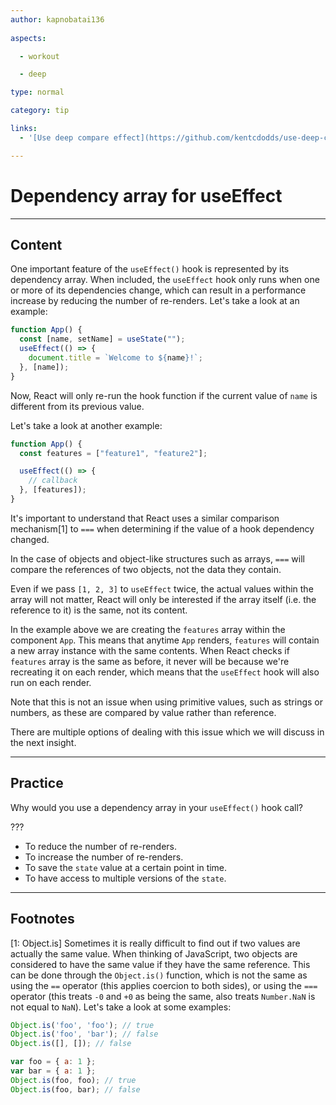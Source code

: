 ```yaml
---
author: kapnobatai136
  
aspects:

  - workout

  - deep

type: normal

category: tip

links:
  - '[Use deep compare effect](https://github.com/kentcdodds/use-deep-compare-effect){website}'

---
```


# Dependency array for useEffect

---
## Content

One important feature of the `useEffect()` hook is represented by its dependency array. When included, the `useEffect` hook only runs when one or more of its dependencies change, which can result in a performance increase by reducing the number of re-renders. Let's take a look at an example:

```js
function App() {
  const [name, setName] = useState("");
  useEffect(() => {
    document.title = `Welcome to ${name}!`;
  }, [name]);
}
```

Now, React will only re-run the hook function if the current value of `name` is different from its previous value.

Let's take a look at another example:

```js
function App() {
  const features = ["feature1", "feature2"];

  useEffect(() => {
    // callback
  }, [features]);
}
```

It's important to understand that React uses a similar comparison mechanism[1] to `===` when determining if the value of a hook dependency changed.

In the case of objects and object-like structures such as arrays, `===` will compare the references of two objects, not the data they contain.

Even if we pass `[1, 2, 3]` to `useEffect` twice, the actual values within the array will not matter, React will only be interested if the array itself (i.e. the reference to it) is the same, not its content.

In the example above we are creating the `features` array within the component `App`. This means that anytime `App` renders, `features` will contain a new array instance with the same contents. When React checks if `features` array is the same as before, it never will be because we're recreating it on each render, which means that the `useEffect` hook will also run on each render.

Note that this is not an issue when using primitive values, such as strings or numbers, as these are compared by value rather than reference.

There are multiple options of dealing with this issue which we will discuss in the next insight. 

---
## Practice

Why would you use a dependency array in your `useEffect()` hook call?

???

* To reduce the number of re-renders.
* To increase the number of re-renders.
* To save the `state` value at a certain point in time.
* To have access to multiple versions of the `state`.

---
## Footnotes

[1: Object.is]
Sometimes it is really difficult to find out if two values are actually the same value. When thinking of JavaScript, two objects are considered to have the same value if they have the same reference. This can be done through the `Object.is()` function, which is not the same as using the `==` operator (this applies coercion to both sides), or using the `===` operator (this treats `-0` and `+0` as being the same, also treats `Number.NaN` is not equal to `NaN`). Let's take a look at some examples:

```js
Object.is('foo', 'foo'); // true
Object.is('foo', 'bar'); // false
Object.is([], []); // false

var foo = { a: 1 };
var bar = { a: 1 };
Object.is(foo, foo); // true
Object.is(foo, bar); // false
```
